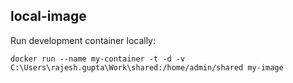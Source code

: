 ## local-image

Run development container locally:
```
docker run --name my-container -t -d -v C:\Users\rajesh.gupta\Work\shared:/home/admin/shared my-image
```
